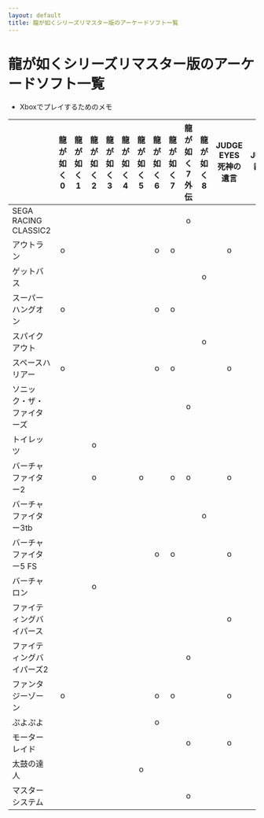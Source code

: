 ```yaml
---
layout: default
title: 龍が如くシリーズリマスター版のアーケードソフト一覧
---
```

# 龍が如くシリーズリマスター版のアーケードソフト一覧
* Xboxでプレイするためのメモ
  
| |龍が如く0|龍が如く1|龍が如く2|龍が如く3|龍が如く4|龍が如く5|龍が如く6|龍が如く7|龍が如く7外伝|龍が如く8|JUDGE EYES死神の遺言|LOST JUDGMENT裁かれざる記憶|
|---|:-:|:-:|:-:|:-:|:-:|:-:|:-:|:-:|:-:|:-:|:-:|:-:|
|SEGA RACING CLASSIC2| | | | | | | | |o| | | |
|アウトラン|o| | | | | |o|o| | |o| |
|ゲットバス| | | | | | | | | |o| | |
|スーパーハングオン|o| | | | | |o|o| | | |o|
|スパイクアウト| | | | | | | | | |o| | |
|スペースハリアー|o| | | | | |o|o| | |o|o|
|ソニック・ザ・ファイターズ| | | | | | | | |o| | |o|
|トイレッツ| | |o| | | | | | | | | |
|バーチャファイター2| | |o| | |o| |o|o| |o| |
|バーチャファイター3tb| | | | | | | | | |o| | |
|バーチャファイター5 FS| | | | | | |o|o| | |o|o|
|バーチャロン| | |o| | | | | | | | | |
|ファイティングバイパース| | | | | | | | | | |o|o|
|ファイティングバイパーズ2| | | | | | | | |o| | | |
|ファンタジーゾーン|o| | | | | |o|o| | |o|o|
|ぷよぷよ| | | | | | |o| | | | | |
|モーターレイド| | | | | | | | |o| |o|o|
|太鼓の達人| | | | | |o| | | | | | |
|マスターシステム| | | | | | | | |o| | |o|
